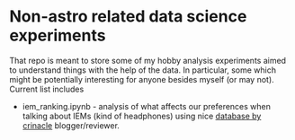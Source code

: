 # Non-astro related data science experiments
That repo is meant to store some of my hobby analysis experiments aimed to understand things with the help of the data.
In particular, some which might be potentially interesting for anyone besides myself (or may not).
Current list includes

* iem_ranking.ipynb - analysis of what affects our preferences when talking about IEMs (kind of headphones) using nice [database by crinacle](https://crinacle.com) blogger/reviewer.